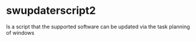 # swupdaterscript2
Is a script that the supported software can be updated via the task planning of windows
